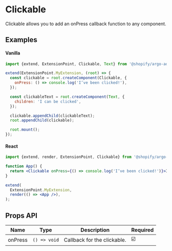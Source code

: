 # Clickable

Clickable allows you to add an onPress callback function to any component.

## Examples

#### Vanilla

```js
import {extend, ExtensionPoint, Clickable, Text} from '@shopify/argo-admin';

extend(ExtensionPoint.MyExtension, (root) => {
  const clickable = root.createComponent(Clickable, {
    onPress: () => console.log('I’ve been clicked!'),
  });

  const clickableText = root.createComponent(Text, {
    children: 'I can be clicked',
  });

  clickable.appendChild(clickableText);
  root.appendChild(clickable);

  root.mount();
});
```

#### React

```jsx
import {extend, render, ExtensionPoint, Clickable} from '@shopify/argo-admin-react';

function App() {
  return <Clickable onPress={() => console.log('I’ve been clicked!')}>I can be clicked</Clickable>;
}

extend(
  ExtensionPoint.MyExtension,
  render(() => <App />),
);
```

## Props API

| Name    | Type         | Description                 | Required |
| ------- | ------------ | --------------------------- | -------- |
| onPress | `() => void` | Callback for the clickable. | ☑️       |
